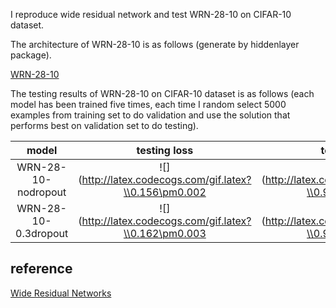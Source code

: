 I reproduce wide residual network and test WRN-28-10 on CIFAR-10 dataset.

The architecture of WRN-28-10 is as follows (generate by hiddenlayer package).

[WRN-28-10](figures/WRN-28-10.png)

The testing results of WRN-28-10 on CIFAR-10 dataset is as follows (each model has been trained five times, each time I random select 5000 examples from training set to do validation and use the solution that performs best on validation set to do testing).

|model|testing loss|testing acc|
|:----:|:----:|:----:|
|WRN-28-10-nodropout|![](http://latex.codecogs.com/gif.latex?\\0.156\pm0.002|![](http://latex.codecogs.com/gif.latex?\\0.960\pm0.001|
|WRN-28-10-0.3dropout|![](http://latex.codecogs.com/gif.latex?\\0.162\pm0.003|![](http://latex.codecogs.com/gif.latex?\\0.959\pm0.002|

## reference
[Wide Residual Networks](https://arxiv.org/pdf/1605.07146v1.pdf)
